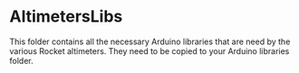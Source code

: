 # AltimetersLibs
This folder contains all the necessary Arduino libraries that are need by the various Rocket altimeters. They need to be copied to your Arduino libraries folder.
